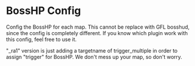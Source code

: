 # BossHP Config

Config the BossHP for each map. This cannot be replace with GFL bosshud, since the config is completely different. If you know which plugin work with this config, feel free to use it.

"\_ra1" version is just adding a targetname of trigger_multiple in order to assign "trigger" for BossHP. We don't mess up your map, so don't worry.
